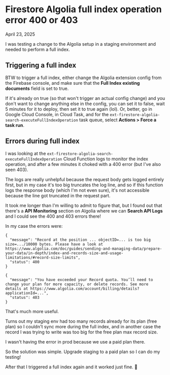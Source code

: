 # Firestore Algolia full index operation error 400 or 403
April 23, 2025

I was testing a change to the Algolia setup in a staging environment and
needed to perform a full index.

## Triggering a full index

BTW to trigger a full index, either change the Algolia extension config
from the Firebase console, and make sure that the **Full Index existing
documents** field is set to true.

If it's already on true (so that won't trigger an actual config change)
and you don't want to change anything else in the config, you can set it
to false, wait 5 minutes for it to deploy, then set it to true again
(lol). Or, better, go in Google Cloud Console, in Cloud Task, and for
the `ext-firestore-algolia-search-executeFullIndexOperation` task queue,
select **Actions > Force a task run**.

## Errors during full index

I was looking at the
`ext-firestore-algolia-search-executeFullIndexOperation` Cloud Function
logs to monitor the index operation, and after a few minutes it choked
with a 400 error (but I've also seen 403).

The logs are really unhelpful because the request body gets logged
entirely first, but in my case it's too big truncates the log line, and
so if this function logs the response body (which I'm not even sure),
it's not accessible because the line got truncated in the request part.

It took me longer than I'm willing to admit to figure that, but I found
out that there's a **API Monitoring** section on Algolia where we can
**Search API Logs** and I could see the 400 and 403 errors there!

In my case the errors were:

```
{
  "message": "Record at the position ... objectID=... is too big size=.../10000 bytes. Please have a look at https://www.algolia.com/doc/guides/sending-and-managing-data/prepare-your-data/in-depth/index-and-records-size-and-usage-limitations/#record-size-limits",
  "status": 400
}
```

```
{
  "message": "You have exceeded your Record quota. You’ll need to change your plan for more capacity, or delete records. See more details at https://www.algolia.com/account/billing/details?applicationId=...",
  "status": 403
}
```

That's much more useful.

Turns out my staging env had too many records already for its plan (free
plan) so I couldn't sync more during the full index, and in another case
the record I was trying to write was too big for the free plan max
record size.

I wasn't having the error in prod because we use a paid plan there.

So the solution was simple. Upgrade staging to a paid plan so I can do
my testing!

After that I triggered a full index again and it worked just fine. 🙏
